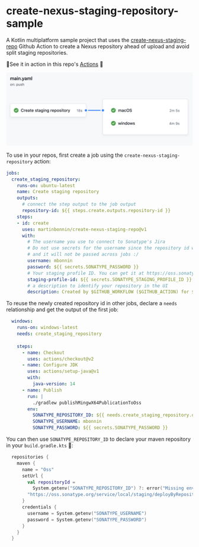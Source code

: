 # create-nexus-staging-repository-sample

A Kotlin multiplatform sample project that uses the [create-nexus-staging-repo](https://github.com/martinbonnin/create-nexus-staging-repo) Github Action to create a Nexus repository ahead of upload and avoid split staging repositories.

🔧See it in action in this repo's [Actions](https://github.com/martinbonnin/create-nexus-staging-repo-sample/actions) 🔧

![](screenshot.png)

To use in your repos, first create a job using the  `create-nexus-staging-repository` action:

```yaml
jobs:
  create_staging_repository:
    runs-on: ubuntu-latest
    name: Create staging repository
    outputs:
      # connect the step output to the job output
      repository-id: ${{ steps.create.outputs.repository-id }}
    steps:
    - id: create
      uses: martinbonnin/create-nexus-staging-repo@v1
      with:
        # The username you use to connect to Sonatype's Jira
        # Do not use secrets for the username since the repository id will contain it
        # and it will not be passed across jobs :/
        username: mbonnin
        password: ${{ secrets.SONATYPE_PASSWORD }}
        # Your staging profile ID. You can get it at https://oss.sonatype.org/#stagingProfiles;$staginProfileId
        staging-profile-id: ${{ secrets.SONATYPE_STAGING_PROFILE_ID }}
        # a description to identify your repository in the UI
        description: Created by $GITHUB_WORKFLOW ($GITHUB_ACTION) for $GITHUB_REPOSITORY
```

To reuse the newly created repository id in other jobs, declare a `needs` relationship and get the output of the first job:

```yaml
  windows:
    runs-on: windows-latest
    needs: create_staging_repository

    steps:
      - name: Checkout
        uses: actions/checkout@v2
      - name: Configure JDK
        uses: actions/setup-java@v1
        with:
          java-version: 14
      - name: Publish
        run: |
          ./gradlew publishMingwX64PublicationToOss
        env:
          SONATYPE_REPOSITORY_ID: ${{ needs.create_staging_repository.outputs.repository-id }}
          SONATYPE_USERNAME: mbonnin
          SONATYPE_PASSWORD: ${{ secrets.SONATYPE_PASSWORD }}
```

You can then use `SONATYPE_REPOSITORY_ID` to declare your maven repository in your `build.gradle.kts` 🎉:

```kotlin
  repositories {
    maven {
      name = "Oss"
      setUrl {
        val repositoryId =
          System.getenv("SONATYPE_REPOSITORY_ID") ?: error("Missing env variable: SONATYPE_REPOSITORY_ID")
        "https://oss.sonatype.org/service/local/staging/deployByRepositoryId/${repositoryId}/"
      }
      credentials {
        username = System.getenv("SONATYPE_USERNAME")
        password = System.getenv("SONATYPE_PASSWORD")
      }
    }
  }
```
